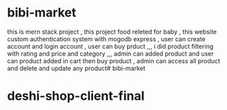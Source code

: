 # bibi-market

this is mern stack project , this project food releted for baby , this website custom authentication system with mogodb express , user can create account and login account , user can buy prduct ,,, i did product filtering with rating and price and category ,,, admin can added product and user can product added in cart then buy product , admin can access all product and delete and update any product# bibi-market
# deshi-shop-client-final
